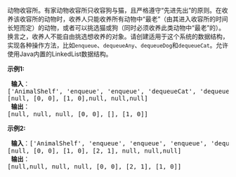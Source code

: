 动物收容所。有家动物收容所只收容狗与猫，且严格遵守“先进先出”的原则。在收养该收容所的动物时，收养人只能收养所有动物中“最老”（由其进入收容所的时间长短而定）的动物，或者可以挑选猫或狗（同时必须收养此类动物中“最老”的）。换言之，收养人不能自由挑选想收养的对象。请创建适用于这个系统的数据结构，实现各种操作方法，比如`enqueue`、`dequeueAny`、`dequeueDog`和`dequeueCat`。允许使用Java内置的LinkedList数据结构。

<p> <strong>示例1:</strong></p>
<pre>
<strong> 输入</strong>：
['AnimalShelf', 'enqueue', 'enqueue', 'dequeueCat', 'dequeueDog', 'dequeueAny']
[null, [0, 0], [1, 0],null, null,null]
<strong> 输出</strong>：
[null, null, null, [0, 0], [], [1, 0]]
</pre>

<p> <strong>示例2:</strong></p>
<pre>
<strong> 输入</strong>：['AnimalShelf', 'enqueue', 'enqueue', 'enqueue', 'dequeueDog', 'dequeueCat', 'dequeueAny']
[null, [0, 0], [1, 0], [2, 1], null, null,null]
<strong> 输出</strong>：
[null,null, null, null, [0, 0], [2, 1], [1, 0]]



